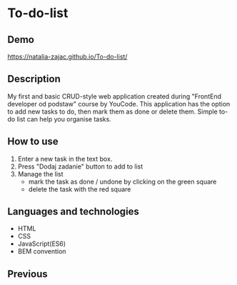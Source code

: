 # To-do-list

## Demo
https://natalia-zajac.github.io/To-do-list/

## Description
My first and basic CRUD-style web application created during "FrontEnd developer od podstaw" course by YouCode. This application has the option to add new tasks to do, then mark them as done or delete them. Simple to-do list can help you organise tasks.

## How to use
1. Enter a new task in the text box.
2. Press "Dodaj zadanie" button to add to list
3. Manage the list
   - mark the task as done / undone by clicking on the green square
   - delete the task with the red square

## Languages and technologies
- HTML
- CSS
- JavaScript(ES6)
- BEM convention

## Previous
